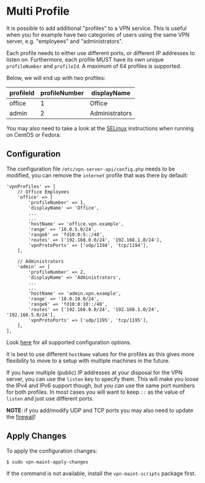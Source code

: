 # Multi Profile

It is possible to add additional "profiles" to a VPN service. This is useful 
when you for example have two categories of users using the same VPN server,
e.g. "employees" and "administrators". 

Each profile needs to either use different ports, or different IP addresses 
to listen on. Furthermore, each profile MUST have its own unique 
`profileNumber` and `profileId`. A maximum of 64 profiles is supported.

Below, we will end up with two profiles:

| profileId | profileNumber | displayName    |
| --------- | ------------- | -------------- |
| office    | 1             | Office         |
| admin     | 2             | Administrators |

You may also need to take a look at the [SELinux](SELINUX.md) instructions when
running on CentOS or Fedora.

## Configuration

The configuration file `/etc/vpn-server-api/config.php` needs to be 
modified, you can remove the `internet` profile that was there by default:

    'vpnProfiles' => [
        // Office Employees
        'office' => [
            'profileNumber' => 1,
            'displayName' => 'Office',
            ...
            ...
            'hostName' => 'office.vpn.example',
            'range' => '10.0.5.0/24',
            'range6' => 'fd10:0:5::/48',
            'routes' => ['192.168.0.0/24', '192.168.1.0/24'],
            'vpnProtoPorts' => ['udp/1194', 'tcp/1194'],
        ],

        // Administrators
        'admin' => [
            'profileNumber' => 2,
            'displayName' => 'Administrators',
            ...
            ...
            'hostName' => 'admin.vpn.example',
            'range' => '10.0.10.0/24',
            'range6' => 'fd10:0:10::/48',
            'routes' => ['192.168.0.0/24', '192.168.1.0/24', '192.168.5.0/24'],
            'vpnProtoPorts' => ['udp/1195', 'tcp/1195'],
        ],
    ],

Look [here](PROFILE_CONFIG.md) for all supported configuration options.

It is best to use different `hostName` values for the profiles as this gives 
more flexibility to move to a setup with multiple machines in the future.

If you have multiple (public) IP addresses at your disposal for the VPN server, 
you can use the `listen` key to specify them. This will make you loose the IPv4 
and IPv6 support though, but you _can_ use the same port numbers for both 
profiles. In most cases you will want to keep `::` as the value of `listen` and
just use different ports.

**NOTE**: if you add/modify UDP and TCP ports you may also need to update the 
[firewall](FIREWALL.md)!

## Apply Changes

To apply the configuration changes:

    $ sudo vpn-maint-apply-changes

If the command is not available, install the `vpn-maint-scripts` package first.
